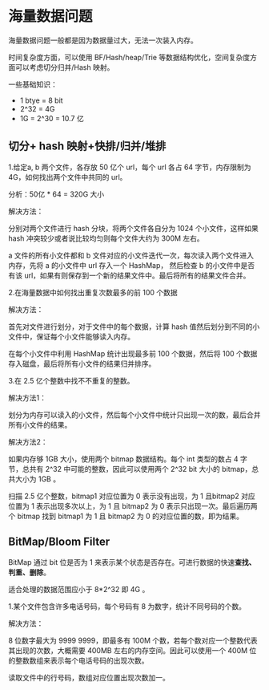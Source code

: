 # 海量数据问题

海量数据问题一般都是因为数据量过大，无法一次装入内存。

时间复杂度方面，可以使用 BF/Hash/heap/Trie 等数据结构优化，空间复杂度方面可以考虑切分归并/Hash 映射。

一些基础知识：

- 1 btye = 8 bit
- 2^32 = 4G
- 1G = 2^30 = 10.7 亿

## 切分+ hash 映射+快排/归并/堆排

1.给定a, b 两个文件，各存放 50 亿个 url，每个 url 各占 64 字节，内存限制为 4G，如何找出两个文件中共同的 url。

分析：50亿 * 64 = 320G 大小

解决方法：

分别对两个文件进行 hash 分块，将两个文件各自分为 1024 个小文件，这样如果 hash 冲突较少或者说比较均匀则每个文件大约为 300M 左右。

a 文件的所有小文件都和 b 文件对应的小文件迭代一次，每次读入两个文件进入内存，先将 a 的小文件中 url 存入一个 HashMap， 然后检查 b 的小文件中是否有该 url，如果有则保存到一个新的结果文件中。最后将所有的结果文件合并。



2.在海量数据中如何找出重复次数最多的前 100 个数据

解决方法：

首先对文件进行划分，对于文件中的每个数据，计算 hash 值然后划分到不同的小文件中，保证每个小文件能够读入内存。

在每个小文件中利用 HashMap 统计出现最多前 100 个数据，然后将 100 个数据存入磁盘，最后将所有小文件的结果归并排序。



3.在 2.5 亿个整数中找不不重复的整数。

解决方法1：

划分为内存可以读入的小文件，然后每个小文件中统计只出现一次的数，最后合并所有小文件的结果。

解决方法2：

如果内存够 1GB 大小，使用两个 bitmap 数据结构。每个 int 类型的数占 4 字节，总共有 2^32 中可能的整数，因此可以使用两个 2^32 bit 大小的 bitmap，总共大小为 1GB 。

扫描 2.5 亿个整数，bitmap1 对应位置为 0 表示没有出现，为 1 且bitmap2 对应位置为 1 表示出现多次以上，为 1 且 bitmap2 为 0 表示只出现一次。最后遍历两个 bitmap 找到 bitmap1 为 1 且 bitmap2 为 0 的对应位置的数，即为结果。

## BitMap/Bloom Filter

BitMap 通过 bit 位是否为 1 来表示某个状态是否存在。可进行数据的快速**查找、判重、删除**。

适合处理的数据范围应小于 8*2^32 即 4G 。

1.某个文件包含许多电话号码，每个号码有 8 为数字，统计不同号码的个数。

解决方法：

8 位数字最大为 9999 9999，即最多有 100M 个数，若每个数对应一个整数代表其出现的次数，大概需要 400MB 左右的内存空间。因此可以使用一个 400M 位的整数数组来表示每个电话号码的出现次数。

读取文件中的行号码，数组对应位置出现次数加一。

